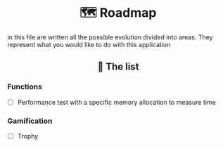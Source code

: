 <div align="center">

# 🗺 Roadmap

</div>

in this file are written all the possible evolution divided into areas. 
They represent what you would like to do with this application

<div align="center">

## 📄 The list

</div>

### Functions
* [ ] Performance test with a specific memory allocation to measure time

### Gamification
* [ ] Trophy
